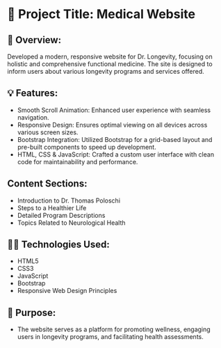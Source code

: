 # 🔗 Project Title: Medical Website

## 🌟 Overview:
  Developed a modern, responsive website for Dr. Longevity, focusing on holistic and comprehensive functional medicine. The site is designed to inform users about various longevity programs and services offered.

## 💡 Features: 
  - Smooth Scroll Animation: Enhanced user experience with seamless navigation. <br>
  - Responsive Design: Ensures optimal viewing on all devices across various screen sizes. <br>
  - Bootstrap Integration: Utilized Bootstrap for a grid-based layout and pre-built components to speed up development. <br>
  - HTML, CSS & JavaScript: Crafted a custom user interface with clean code for maintainability and performance.

## Content Sections:
  - Introduction to Dr. Thomas Poloschi <br>
  - Steps to a Healthier Life <br>
  - Detailed Program Descriptions <br>
  - Topics Related to Neurological Health

## 👨‍💻 Technologies Used: 
  - HTML5 <br>
  - CSS3 <br>
  - JavaScript <br>
  - Bootstrap <br>
  - Responsive Web Design Principles

## 📌 Purpose: 
  - The website serves as a platform for promoting wellness, engaging users in longevity programs, and facilitating health assessments.
